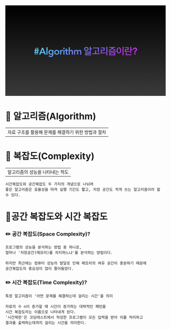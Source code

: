 
</br>
</br>
<div align="center">
<img src=Img/plusImg.jpg>
</div>

# 📌 알고리즘(Algorithm)
<table>
<tr>
<td>
자료 구조를 활용해 문제를 해결하기 위한 방법과 절차
</td>
</tr>
</table>

# 📌 복잡도(Complexity)
<table>
<tr>
<td>
알고리즘의 성능을 나타내는 척도
</td>
</tr>
</table>

    시간복잡도와 공간복잡도 두 가지의 개념으로 나뉘며
    좋은 알고리즘은 효율성을 따져 실행 기간도 짧고, 저장 공간도 적게 쓰는 알고리즘이라 할 수 있다.

# 📌공간 복잡도와 시간 복잡도
### ✏️ 공간 복잡도(Space Complexity)?
    프로그램의 성능을 분석하는 방법 중 하나로,
	얼마나 '저장공간(메모리)를 차지하느냐'를 분석하는 방법이다.

    하지만 최근에는 컴퓨터 성능의 발달로 인해 메모리의 여유 공간이 충분하기 때문에
    공간복잡도의 중요성이 많이 줄어들었다.

### ✏️ 시간 복잡도(Time Complexity)?
	특정 알고리즘이 '어떤 문제를 해결하는데 걸리는 시간'을 의미

    자료의 수 n이 증가할 때 시간이 증가하는 대략적인 패턴을
    시간 복잡도라는 이름으로 나타내게 된다.
    '시간제한'은 코딩테스트에서 작성한 프로그램이 모든 입력을 받아 이를 처리하고
    결과를 출력하는데까지 걸리는 시간을 의미한다.


    